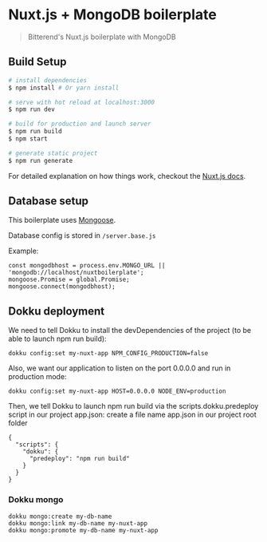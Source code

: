 # Nuxt.js + MongoDB boilerplate

> Bitterend's Nuxt.js boilerplate with MongoDB

## Build Setup

``` bash
# install dependencies
$ npm install # Or yarn install

# serve with hot reload at localhost:3000
$ npm run dev

# build for production and launch server
$ npm run build
$ npm start

# generate static project
$ npm run generate
```

For detailed explanation on how things work, checkout the [Nuxt.js docs](https://github.com/nuxt/nuxt.js).

## Database setup
This boilerplate uses [Mongoose](http://mongoosejs.com/docs/guide.html).

Database config is stored in ```/server.base.js```

Example:
```
const mongodbhost = process.env.MONGO_URL || 'mongodb://localhost/nuxtboilerplate';
mongoose.Promise = global.Promise;
mongoose.connect(mongodbhost);
```

## Dokku deployment


We need to tell Dokku to install the devDependencies of the project (to be able to launch npm run build):
```
dokku config:set my-nuxt-app NPM_CONFIG_PRODUCTION=false
```

Also, we want our application to listen on the port 0.0.0.0 and run in production mode:
```
dokku config:set my-nuxt-app HOST=0.0.0.0 NODE_ENV=production
```

Then, we tell Dokku to launch npm run build via the scripts.dokku.predeploy script in our project app.json: create a file name app.json in our project root folder

```
{
  "scripts": {
    "dokku": {
      "predeploy": "npm run build"
    }
  }
}
```

### Dokku mongo

```
dokku mongo:create my-db-name
dokku mongo:link my-db-name my-nuxt-app
dokku mongo:promote my-db-name my-nuxt-app
```







